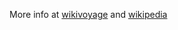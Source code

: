 More info at [wikivoyage](https://en.wikivoyage.org/wiki/Canary_Islands) and [wikipedia](https://en.wikipedia.org/wiki/Canary_islands)